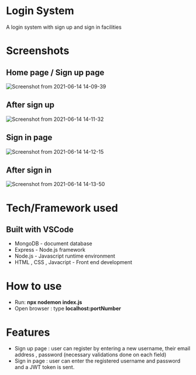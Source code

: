 # Login System
A login system with sign up and sign in facilities

# Screenshots
## Home page / Sign up page
![Screenshot from 2021-06-14 14-09-39](https://user-images.githubusercontent.com/59609396/121888013-19846580-cd35-11eb-8dd2-c8082985c2e0.png)
## After sign up
![Screenshot from 2021-06-14 14-11-32](https://user-images.githubusercontent.com/59609396/121875211-d40c6c00-cd25-11eb-94e9-7df35e03459d.png)
## Sign in page
![Screenshot from 2021-06-14 14-12-15](https://user-images.githubusercontent.com/59609396/121875213-d4a50280-cd25-11eb-9946-264cf0a0bcaa.png)
## After sign in
![Screenshot from 2021-06-14 14-13-50](https://user-images.githubusercontent.com/59609396/121875215-d53d9900-cd25-11eb-941a-8f08f8853067.png)

# Tech/Framework used
## Built with VSCode
* MongoDB - document database
* Express - Node.js framework
* Node.js - Javascript runtime environment
* HTML , CSS , Javacript - Front end development

# How to use
* Run: 
  **npx nodemon index.js**
* Open browser : type **localhost:portNumber**

# Features
* Sign up page : user can register by entering a new username, their email address , password (necessary validations done on each field)
* Sign in page : user can enter the registered username and password and a JWT token is sent.





